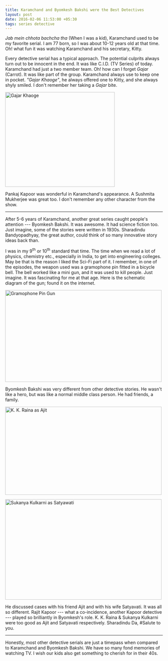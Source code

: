 ```yaml
---
title: Karamchand and Byomkesh Bakshi were the Best Detectives
layout: post
date: 2016-02-06 11:53:00 +05:30
tags: series detective
---
```


*Jab mein chhota bachcha tha* (When I was a kid), Karamchand used to be my favorite serial. I am 77 born, so I was about 10-12 years old at that time. Oh! what fun it was watching Karamchand and his secretary, Kitty.

Every detective serial has a typical approach. The potential culprits always turn out to be innocent in the end. It was like C.I.D. (TV Series) of today. Karamchand had just a two member team. Oh! how can I forget *Gajar* (Carrot). It was like part of the group. Karamchand always use to keep one in pocket. *"Gajar Khaoge"*, he always offered one to Kitty, and she always shyly smiled. I don't remember her taking a *Gajar* bite.

<a data-flickr-embed="true" data-footer="true" data-context="true"  href="https://www.flickr.com/photos/jangid/24558304210/in/album-72157664212186746/" title="Gajar Khaoge"><img src="https://farm2.staticflickr.com/1581/24558304210_1937b6992b.jpg" width="350" height="302" alt="Gajar Khaoge"></a><script async src="//embedr.flickr.com/assets/client-code.js" charset="utf-8"></script>

Pankaj Kapoor was wonderful in Karamchand's appearance. A Sushmita Mukherjee was great too. I don't remember any other character from the show.

---

After 5-6 years of Karamchand, another great series caught people's attention --- Byomkesh Bakshi. It was awesome. It had science fiction too. Just imagine, some of the stories were written in 1930s. Sharadindu Bandyopadhyay, the great author, could think of so many innovative story ideas back than.

I was in my 9<sup>th</sup> or 10<sup>th</sup> standard that time. The time when we read a lot of physics, chemistry etc., especially in India, to get into engineering colleges. May be that is the reason I liked the Sci-Fi part of it. I remember, in one of the episodes, the weapon used was a gramophone pin fitted in a bicycle bell. The bell worked like a mini gun, and it was used to kill people. Just imagine. It was fascinating for me at that age. Here is the schematic diagram of the gun; found it on the internet.

<a data-flickr-embed="true" data-footer="true" data-context="true"  href="https://www.flickr.com/photos/jangid/24560059400/in/album-72157664212186746/" title="Gramophone Pin Gun"><img src="https://farm2.staticflickr.com/1492/24560059400_ac4fd90c50.jpg" width="500" height="293" alt="Gramophone Pin Gun"></a><script async src="//embedr.flickr.com/assets/client-code.js" charset="utf-8"></script>

Byomkesh Bakshi was very different from other detective stories. He wasn't like a hero, but was like a normal middle class person. He had friends, a family.

<a data-flickr-embed="true" data-footer="true" data-context="true"  href="https://www.flickr.com/photos/jangid/24488044309/in/album-72157664212186746/" title="K. K. Raina as Ajit"><img src="https://farm2.staticflickr.com/1625/24488044309_2fd0d4828d.jpg" width="500" height="281" alt="K. K. Raina as Ajit"></a><script async src="//embedr.flickr.com/assets/client-code.js" charset="utf-8"></script>

<a data-flickr-embed="true" data-footer="true" data-context="true"  href="https://www.flickr.com/photos/jangid/24855641345/in/album-72157664212186746/" title="Sukanya Kulkarni as Satyawati"><img src="https://farm2.staticflickr.com/1610/24855641345_55188d20c8.jpg" width="500" height="320" alt="Sukanya Kulkarni as Satyawati"></a><script async src="//embedr.flickr.com/assets/client-code.js" charset="utf-8"></script>

He discussed cases with his friend Ajit and with his wife Satyavati. It was all so different. Rajit Kapoor --- what a co-incidence, another Kapoor detective --- played so brilliantly in Byomkesh's role. K. K. Raina & Sukanya Kulkarni were too good as Ajit and Satyavati respectively. Sharadindu Da, #Salute to you.

---

Honestly, most other detective serials are just a timepass when compared to Karamchand and Byomkesh Bakshi. We have so many fond memories of watching TV. I wish our kids also get something to cherish for in their 40s.
